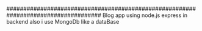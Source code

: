 ####################################################################################
Blog app using node.js express in backend also  i use MongoDb like a dataBase
